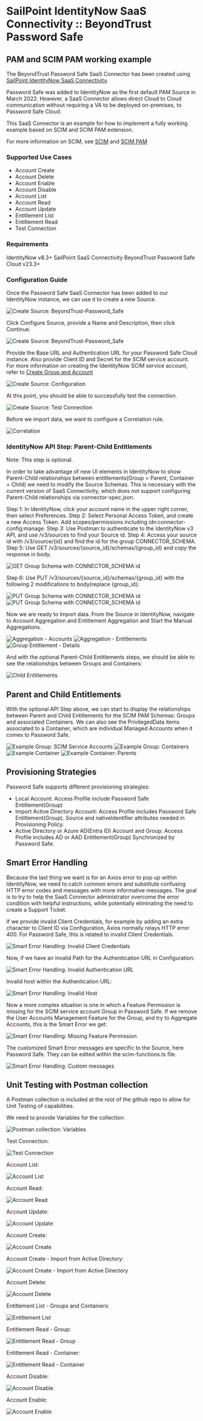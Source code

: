 <!DOCTYPE html>
<html>
<body>

<h1>SailPoint IdentityNow SaaS Connectivity  :: BeyondTrust Password Safe</h1>

<h2>PAM and SCIM PAM working example</h2>
  
  The BeyondTrust Password Safe SaaS Connector has been created using <a href="https://developer.sailpoint.com/idn/docs/saas-connectivity/">SailPoint IdentityNow SaaS Connectivity</a>.
  
  Password Safe was added to IdentityNow as the first default PAM Source in March 2022.
  However, a SaaS Connector allows direct Cloud to Cloud communication without requiring a VA to be deployed on-premises, to Password Safe Cloud.

  This SaaS Connector is an example for how to implement a fully working example based on SCIM and SCIM PAM extension.

  For more information on SCIM, see <a href="http://www.simplecloud.info">SCIM</a> and <a href="http://www.simplecloud.info">SCIM PAM</a>

<h3>Supported Use Cases</h3>

- Account Create
- Account Delete
- Account Enable
- Account Disable
- Account List
- Account Read
- Account Update
- Entitlement List
- Entitlement Read
- Test Connection

<h3>Requirements</h3>

IdentityNow v8.3+
SailPoint SaaS Connectivity
BeyondTrust Password Safe Cloud v23.3+

<h3>Configuration Guide</h3>

Once the Password Safe SaaS Connector has been added to our IdentityNow instance, we can use it to create a new Source.

   <img src="assets/images/CreateSource.png" alt="Create Source: BeyondTrust-Password_Safe">
  
  Click Configure Source, provide a Name and Description, then click Continue.

   <img src="assets/images/CreateSource-Name.png" alt="Create Source: BeyondTrust-Password_Safe">
  
  Provide the Base URL and Authentication URL for your Password Safe Cloud instance. Also provide Client ID and Secret for the SCIM service account.
  For more information on creating the IdentityNow SCIM service account, refer to <a href="https://www.beyondtrust.com/docs/beyondinsight-password-safe/bi/integrations/third-party/identity-now.htm">Create Group and Account</a>

   <img src="assets/images/CreateSource-Configuration.png" alt="Create Source: Configuration">
  
  At this point, you should be able to successfully test the connection.
  
   <img src="assets/images/CreateSource-TestConnection.png" alt="Create Source: Test Connection">

 Before we import data, we want to configure a Correlation rule.

   <img src="assets/images/Correlation.png" alt="Correlation">

  
  <h3>IdentityNow API Step: Parent-Child Entitlements</h3>

Note: This step is optional.
  
In order to take advantage of new UI elements in IdentityNow to show Parent-Child relationships between entitlements(Group = Parent, Container = Child) we need to modify the Source Schemas.  This is necessary with the current version of SaaS Connectivity, which does not support configuring Parent-Child relationships via connector-spec.json.

  Step 1: In IdentityNow, click your account name in the upper right corner, then select Preferences.
  Step 2: Select Personal Access Token, and create a new Access Token. Add scopes/permissions including idn:connector-config:manage.
  Step 3: Use Postman to authenticate to the IdentityNow v3 API, and use /v3/sources to find your Source id.
  Step 4: Access your source id with /v3/source/{id} and find the id for the group CONNECTOR_SCHEMA.
  Step 5: Use GET /v3/sources/{source_id}/schemas/{group_id} and copy the response in body.

   <img src="assets/images/Hierarchy-GetGroupSchema.png" alt="GET Group Schema with CONNECTOR_SCHEMA id">
  
  Step 6: Use PUT /v3/sources/{source_id}/schemas/{group_id} with the following 2 modifications to body(replace {group_id}:

   <img src="assets/images/HierarchyAttribute-1.png" alt="PUT Group Schema with CONNECTOR_SCHEMA id">

   <img src="assets/images/HierarchyAttribute-2.png" alt="PUT Group Schema with CONNECTOR_SCHEMA id">

  Now we are ready to Import data. From the Source in IdentityNow, navigate to Account Aggregation and Entitlement Aggregation and Start the Manual Aggregations.
  
   <img src="assets/images/Aggregation-Accounts.png" alt="Aggregation - Accounts">

   <img src="assets/images/Aggregation-Entitlements.png" alt="Aggregation - Entitlements">

   <img src="assets/images/Entitlement-Group-Details.png" alt="Group Entitlement - Details">

And with the optional Parent-Child Entitlements steps, we should be able to see the relationships between Groups and Containers:

   <img src="assets/images/Child-Entitlements.png" alt="Child Entitlements">

<h2>Parent and Child Entitlements</h2>

With the optional API Step above, we can start to display the relationships between Parent and Child Entitlements for the SCIM PAM Schemas: Groups and associated Containers.
We can also see the PrivilegedData items associated to a Container, which are individual Managed Accounts when it comes to Password Safe.

   <img src="assets/images/Group-SCIM-Service-Accounts.png" alt="Example Group: SCIM Service Accounts">

   <img src="assets/images/Group-SCIM-Service-Accounts-Containers.png" alt="Example Group: Containers">

   <img src="assets/images/Container-Linux-Managed-Accounts.png" alt="Example Container">

   <img src="assets/images/Container-Linux-Managed-Accounts-Parents.png" alt="Example Container: Parents">

<h2>Provisioning Strategies</h2>

Password Safe supports different provisioning strategies:
  - Local Account: Access Profile include Password Safe Entitlement(Group)
  - Import Active Directory Account: Access Profile includes Password Safe Entitlement(Group). Source and nativeIdentifier attributes needed in Provisioning Policy.
  - Active Directory or Azure AD(Entra ID) Account and Group: Access Profile includes AD or AAD Entitlement(Group) Synchronized by Password Safe.

<h2>Smart Error Handling</h2>

Because the last thing we want is for an Axios error to pop up within IdentityNow, we need to catch common errors and substitute confusing HTTP error codes and messages with more informative messages. The goal is to try to help the SaaS Connector administrator overcome the error condition with helpful instructions, while potentially eliminating the need to create a Support Ticket.

If we provide invalid Client Credentials, for example by adding an extra character to Client ID via Configuration, Axios normally relays HTTP error 400.  For Password Safe, this is related to invalid Client Credentials.

   <img src="assets/images/SmartError-badClientID.png" alt="Smart Error Handling: Invalid Client Credentials">

Now, if we have an invalid Path for the Authentication URL in Configuration:

   <img src="assets/images/SmartError-InvalidAuthUrl.png" alt="Smart Error Handling: Invalid Authentication URL">

Invalid host within the Authentication URL:

   <img src="assets/images/SmartError-InvalidHost.png" alt="Smart Error Handling: Invalid Host">

Now a more complex situation is one in which a Feature Permission is missing for the SCIM service account Group in Password Safe. If we remove the User Accounts Management Feature for the Group, and try to Aggregate Accounts, this is the Smart Error we get:

   <img src="assets/images/SmartError-MissingPermission.png" alt="Smart Error Handling: Missing Feature Permission">

The customized Smart Error messages are specific to the Source, here Password Safe. They can be edited within the scim-functions.ts file.

   <img src="assets/images/SmartErrorHandling.png" alt="Smart Error Handling: Custom messages">

<h2>Unit Testing with Postman collection</h2>

A Postman collection is included at the root of the github repo to allow for Unit Testing of capabilities.

We need to provide Variables for the collection:

   <img src="assets/images/Postman-Vars.png" alt="Postman collection: Variables">

Test Connection:

   <img src="assets/images/Postman-TestConnection.png" alt="Test Connection">

Account List:

   <img src="assets/images/Postman-AccountList.png" alt="Account List">

Account Read:

   <img src="assets/images/Postman-AccountRead.png" alt="Account Read">

Account Update:

   <img src="assets/images/Postman-AccountUpdate.png" alt="Account Update">

Account Create:

   <img src="assets/images/Postman-AccountCreate.png" alt="Account Create">

Account Create - Import from Active Directory:

   <img src="assets/images/Postman-AccountCreate-ADImport.png" alt="Account Create - Import from Active Directory">

Account Delete:

   <img src="assets/images/Postman-AccountDelete.png" alt="Account Delete">

Entitlement List - Groups and Containers:

   <img src="assets/images/Postman-EntitlementList.png" alt="Entitlement List">

Entitlement Read - Group:

   <img src="assets/images/Postman-EntitlementRead-Group.png" alt="Entitlement Read - Group">

Entitlement Read - Container:

   <img src="assets/images/Postman-EntitlementRead-Container.png" alt="Entitlement Read - Container">

Account Disable:

   <img src="assets/images/Postman-AccountDisable.png" alt="Account Disable">

Account Enable:

   <img src="assets/images/Postman-AccountEnable.png" alt="Account Enable">

  </body>
  </html>
